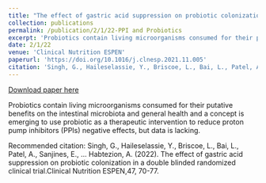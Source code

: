 ```yaml
---
title: "The effect of gastric acid suppression on probiotic colonization in a double blinded randomized clinical trial"
collection: publications
permalink: /publication/2/1/22-PPI and Probiotics
excerpt: 'Probiotics contain living microorganisms consumed for their putative benefits on the intestinal microbiota and general health and a concept is emerging to use probiotic as a therapeutic intervention to reduce proton pump inhibitors (PPIs) negative effects, but data is lacking.'
date: 2/1/22
venue: 'Clinical Nutrition ESPEN'
paperurl: 'https://doi.org/10.1016/j.clnesp.2021.11.005'
citation: 'Singh, G., Haileselassie, Y., Briscoe, L., Bai, L., Patel, A., Sanjines, E., ... Habtezion, A. (2022). The effect of gastric acid suppression on probiotic colonization in a double blinded randomized clinical trial.Clinical Nutrition ESPEN,47, 70-77.'
---
```


<a href='https://doi.org/10.1016/j.clnesp.2021.11.005'>Download paper here</a>

Probiotics contain living microorganisms consumed for their putative benefits on the intestinal microbiota and general health and a concept is emerging to use probiotic as a therapeutic intervention to reduce proton pump inhibitors (PPIs) negative effects, but data is lacking.

Recommended citation: Singh, G., Haileselassie, Y., Briscoe, L., Bai, L., Patel, A., Sanjines, E., ... Habtezion, A. (2022). The effect of gastric acid suppression on probiotic colonization in a double blinded randomized clinical trial.Clinical Nutrition ESPEN,47, 70-77.
